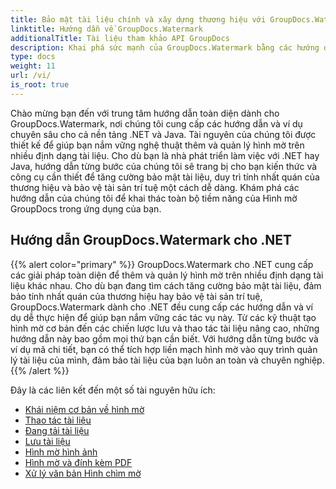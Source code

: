 ```yaml
---
title: Bảo mật tài liệu chính và xây dựng thương hiệu với GroupDocs.Watermark
linktitle: Hướng dẫn về GroupDocs.Watermark
additionalTitle: Tài liệu tham khảo API GroupDocs
description: Khai phá sức mạnh của GroupDocs.Watermark bằng các hướng dẫn .NET và Java của chúng tôi. Nắm vững các kỹ thuật tạo hình mờ để bảo mật tài liệu và xây dựng thương hiệu.
type: docs
weight: 11
url: /vi/
is_root: true
---
```


Chào mừng bạn đến với trung tâm hướng dẫn toàn diện dành cho GroupDocs.Watermark, nơi chúng tôi cung cấp các hướng dẫn và ví dụ chuyên sâu cho cả nền tảng .NET và Java. Tài nguyên của chúng tôi được thiết kế để giúp bạn nắm vững nghệ thuật thêm và quản lý hình mờ trên nhiều định dạng tài liệu. Cho dù bạn là nhà phát triển làm việc với .NET hay Java, hướng dẫn từng bước của chúng tôi sẽ trang bị cho bạn kiến thức và công cụ cần thiết để tăng cường bảo mật tài liệu, duy trì tính nhất quán của thương hiệu và bảo vệ tài sản trí tuệ một cách dễ dàng. Khám phá các hướng dẫn của chúng tôi để khai thác toàn bộ tiềm năng của Hình mờ GroupDocs trong ứng dụng của bạn.


## Hướng dẫn GroupDocs.Watermark cho .NET
{{% alert color="primary" %}}
GroupDocs.Watermark cho .NET cung cấp các giải pháp toàn diện để thêm và quản lý hình mờ trên nhiều định dạng tài liệu khác nhau. Cho dù bạn đang tìm cách tăng cường bảo mật tài liệu, đảm bảo tính nhất quán của thương hiệu hay bảo vệ tài sản trí tuệ, GroupDocs.Watermark dành cho .NET đều cung cấp các hướng dẫn và ví dụ dễ thực hiện để giúp bạn nắm vững các tác vụ này. Từ các kỹ thuật tạo hình mờ cơ bản đến các chiến lược lưu và thao tác tài liệu nâng cao, những hướng dẫn này bao gồm mọi thứ bạn cần biết. Với hướng dẫn từng bước và ví dụ mã chi tiết, bạn có thể tích hợp liền mạch hình mờ vào quy trình quản lý tài liệu của mình, đảm bảo tài liệu của bạn luôn an toàn và chuyên nghiệp.
{{% /alert %}}

Đây là các liên kết đến một số tài nguyên hữu ích:
 
- [Khái niệm cơ bản về hình mờ](./net/watermarking-basics/)
- [Thao tác tài liệu](./net/document-manipulation/)
- [Đang tải tài liệu](./net/document-loadings/)
- [Lưu tài liệu](./net/document-savings/)
- [Hình mờ hình ảnh](./net/image-watermarkings/)
- [Hình mờ và đính kèm PDF](./net/pdf-watermarking-attachments/)
- [Xử lý văn bản Hình chìm mờ](./net/word-processing-watermarkings/)
